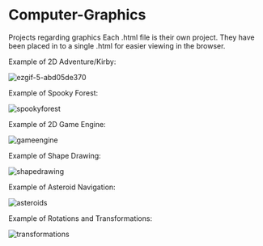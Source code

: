 # Computer-Graphics
Projects regarding graphics
Each .html file is their own project. They have been placed in to a single .html for easier viewing in the browser.


Example of 2D Adventure/Kirby:






![ezgif-5-abd05de370](https://user-images.githubusercontent.com/78580819/185520627-02d89739-16e0-4d7e-9d92-c6251e6036ab.gif)


Example of Spooky Forest:







![spookyforest](https://user-images.githubusercontent.com/78580819/185521354-034def29-5ab9-4790-b4b8-3efb2ac63bbc.gif)

Example of 2D Game Engine:







![gameengine](https://github.com/KristerJLawlor/Computer-Graphics/assets/78580819/04d46780-13c5-4e5f-8be8-eb2ee41d6c44)

Example of Shape Drawing:







![shapedrawing](https://github.com/KristerJLawlor/Computer-Graphics/assets/78580819/e6df591d-140a-41e1-9845-258e10190e3f)

Example of Asteroid Navigation:







![asteroids](https://user-images.githubusercontent.com/78580819/185522743-9f25870d-1a78-40f0-8b04-894d03a38206.gif)

Example of Rotations and Transformations:







![transformations](https://github.com/KristerJLawlor/Computer-Graphics/assets/78580819/1b3754db-40e3-4364-8ea0-0d08f96b9134)






